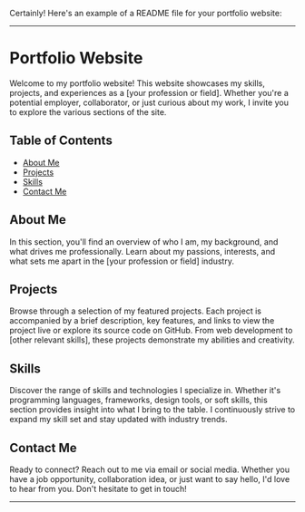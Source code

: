 Certainly! Here's an example of a README file for your portfolio website:

---

# Portfolio Website

Welcome to my portfolio website! This website showcases my skills, projects, and experiences as a [your profession or field]. Whether you're a potential employer, collaborator, or just curious about my work, I invite you to explore the various sections of the site.

## Table of Contents

- [About Me](#about-me)
- [Projects](#projects)
- [Skills](#skills)
- [Contact Me](#contact-me)

## About Me

In this section, you'll find an overview of who I am, my background, and what drives me professionally. Learn about my passions, interests, and what sets me apart in the [your profession or field] industry.

## Projects

Browse through a selection of my featured projects. Each project is accompanied by a brief description, key features, and links to view the project live or explore its source code on GitHub. From web development to [other relevant skills], these projects demonstrate my abilities and creativity.

## Skills

Discover the range of skills and technologies I specialize in. Whether it's programming languages, frameworks, design tools, or soft skills, this section provides insight into what I bring to the table. I continuously strive to expand my skill set and stay updated with industry trends.

## Contact Me

Ready to connect? Reach out to me via email or social media. Whether you have a job opportunity, collaboration idea, or just want to say hello, I'd love to hear from you. Don't hesitate to get in touch!

---
